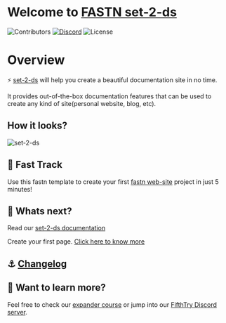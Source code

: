 # Welcome to [FASTN set-2-ds](https://fastn-community.github.io/set-2-ds/)
![Contributors](https://img.shields.io/github/contributors/fastn-community/set-2-ds?color=dark-green) [![Discord](https://img.shields.io/discord/793929082483769345)](https://discord.com/channels/793929082483769345/) ![License](https://img.shields.io/github/license/fastn-community/set-2-ds)
# Overview

⚡️ [set-2-ds](https://fastn-community.github.io/set-2-ds/) will help you create a beautiful documentation site in no time.

It provides out-of-the-box documentation features that can be used to create any kind of site(personal website, blog, etc).

## How it looks?

![set-2-ds](/static/set-2-ds-example-dark.jpg)

## 🚀 Fast Track

Use this fastn template to create your first [fastn web-site](https://fastn.com/expander/hello-world/-/build/) project in just 5 minutes!

## 🌟 Whats next?

Read our [set-2-ds documentation](https://fastn-community.github.io/set-2-ds/)

Create your first page. [Click here to know more](https://fastn-community.github.io/set-2-ds/page/)

## ⚓ [Changelog](Changelog.md)

## 👀 Want to learn more?

Feel free to check our [expander course](https://fastn.com/expander/) or jump into our [FifthTry Discord server](https://discord.gg/bucrdvptYd).
